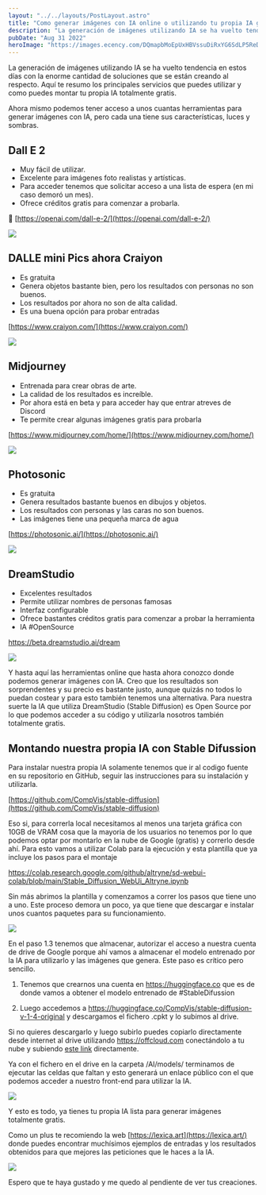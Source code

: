```yaml
---
layout: "../../layouts/PostLayout.astro"
title: "Como generar imágenes con IA online o utilizando tu propia IA gratis"
description: "La generación de imágenes utilizando IA se ha vuelto tendencia en estos días con la enorme cantidad..."
pubDate: "Aug 31 2022"
heroImage: "https://images.ecency.com/DQmapbMoEpUxHBVssuDiRxYG6SdLP5ReDHhEQjWRt6Tvc6q/splash.jpg"
---
```


La generación de imágenes utilizando IA se ha vuelto tendencia en estos días con la enorme cantidad de soluciones que se están creando al respecto. Aquí te resumo los principales servicios que puedes utilizar y como puedes montar tu propia IA totalmente gratis.

Ahora mismo podemos tener acceso a unos cuantas herramientas para generar imágenes con IA, pero cada una tiene sus características, luces y sombras.

## Dall E 2

- Muy fácil de utilizar. 
- Excelente para imágenes foto realistas y artísticas. 
- Para acceder tenemos que solicitar acceso a una lista de espera (en mi caso demoró un mes). 
- Ofrece créditos gratis para comenzar a probarla.

🔗 [https://openai.com/dall-e-2/](https://openai.com/dall-e-2/)

![](https://pbs.twimg.com/media/Fbgp1fdXgAICyos.jpg)

## DALLE mini Pics ahora Craiyon

- Es gratuita 
- Genera objetos bastante bien, pero los resultados con personas no son buenos. 
- Los resultados por ahora no son de alta calidad. 
- Es una buena opción para probar entradas 

[https://www.craiyon.com/](https://www.craiyon.com/)

![](https://pbs.twimg.com/media/Fbgp3ycWIAA0kg3.jpg)

## Midjourney

- Entrenada para crear obras de arte.
- La calidad de los resultados es increíble. 
- Por ahora está en beta y para acceder hay que entrar atreves de Discord
- Te permite crear algunas imágenes gratis para probarla

[https://www.midjourney.com/home/](https://www.midjourney.com/home/)

![](https://pbs.twimg.com/media/Fbgp5g4XgAYVKET.jpg)

## Photosonic

- Es gratuita 
- Genera resultados bastante buenos en dibujos y objetos.
- Los resultados con personas y las caras no son buenos.
- Las imágenes tiene una pequeña marca de agua

[https://photosonic.ai/](https://photosonic.ai/)

![](https://pbs.twimg.com/media/Fbgp9gCXwAEPYCv.jpg)

## DreamStudio

- Excelentes resultados
- Permite utilizar nombres de personas famosas
- Interfaz configurable
- Ofrece bastantes créditos gratis para comenzar a probar la herramienta
- IA #OpenSource

https://beta.dreamstudio.ai/dream

![](https://pbs.twimg.com/media/Fbgp_NoXkAIns5a.jpg)

Y hasta aquí las herramientas online que hasta ahora conozco donde podemos generar imágenes con IA. Creo que los resultados son sorprendentes y su precio es bastante justo, aunque quizás no todos lo puedan costear y para esto también tenemos una alternativa. Para nuestra suerte la IA que utiliza DreamStudio (Stable Diffusion) es Open Source por lo que podemos acceder a su código y utilizarla nosotros también totalmente gratis.

## Montando nuestra propia IA con Stable Difussion

Para instalar nuestra propia IA solamente tenemos que ir al codigo fuente en su repositorio en GitHub, seguir las instrucciones para su instalación y utilizarla.

[https://github.com/CompVis/stable-diffusion](https://github.com/CompVis/stable-diffusion)

Eso si, para correrla local necesitamos al menos una tarjeta gráfica con 10GB de VRAM cosa que la mayoria de los usuarios no tenemos por lo que podemos optar por montarlo en la nube de Google (gratis) y correrlo desde ahí. Para esto vamos a utilizar Colab para la ejecución y esta plantilla que ya incluye los pasos para el montaje

https://colab.research.google.com/github/altryne/sd-webui-colab/blob/main/Stable_Diffusion_WebUi_Altryne.ipynb

Sin más abrimos la plantilla y comenzamos a correr los pasos que tiene uno a uno. Este proceso demora un poco, ya que tiene que descargar e instalar unos cuantos paquetes para su funcionamiento.

![](https://pbs.twimg.com/media/FbgqE5dXkAUat8l.jpg)

En el paso 1.3 tenemos que almacenar, autorizar el acceso a nuestra cuenta de drive de Google porque ahí vamos a almacenar el modelo entrenado por la IA para utilizarlo y las imágenes que genera. Este paso es crítico pero sencillo.

1. Tenemos que crearnos una cuenta en https://huggingface.co que es de donde vamos a obtener el modelo entrenado de #StableDifussion

2. Luego accedemos a https://huggingface.co/CompVis/stable-diffusion-v-1-4-original y descargamos el fichero .cpkt y lo subimos al drive.

Si no quieres descargarlo y luego subirlo puedes copiarlo directamente desde internet al drive utilizando https://offcloud.com conectándolo a tu nube y subiendo [este link](https://googleapis.com/download/storage/v1/b/aai-blog-files/o/sd-v1-4.ckpt?generation=1661197683067230&alt=media) directamente. 

 Ya con el fichero en el drive en la carpeta /AI/models/ terminamos de ejecutar las celdas que faltan y esto generará un enlace público con el que podemos acceder a nuestro front-end para utilizar la IA.

![](https://pbs.twimg.com/media/FbgqHMZXwAYTFGi.jpg)

Y esto es todo, ya tienes tu propia IA lista para generar imágenes totalmente gratis.

Como un plus te recomiendo la web [https://lexica.art](https://lexica.art/) donde puedes encontrar muchísimos ejemplos de entradas y los resultados obtenidos para que mejores las peticiones que le haces a la IA.

![](https://pbs.twimg.com/media/FbgqI7LWYAg2eco.jpg)

Espero que te haya gustado y me quedo al pendiente de ver tus creaciones.